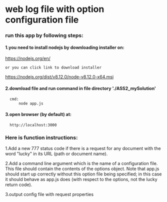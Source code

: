 web log file with option configuration file
===


### run this app by following steps:


####  1.you need to install nodejs by downloading installer on:
https://nodejs.org/en/

    or you can click link to download installer

<https://nodejs.org/dist/v8.12.0/node-v8.12.0-x64.msi>



 #### 2.download file and run command in file directory './ASS2_mySolution'
      
      cmd:
          node app.js
  
  
  
 #### 3.open browser (by default) at:
  
      http://localhost:3000
      
  
 ### Here is function instructions:
 
 1.Add a new 777 status code if there is a request for any document with the word "lucky" in its URL (path or document name).
 
 2.Add a command line argument which is the name of a configuration file. This file should contain the contents of the options object. Note that app.js should start up correctly without this option file being specified; in this case it should behave as app.js does (with respect to the options, not the lucky return code).
 
 3.output config file with request properties
 
      
